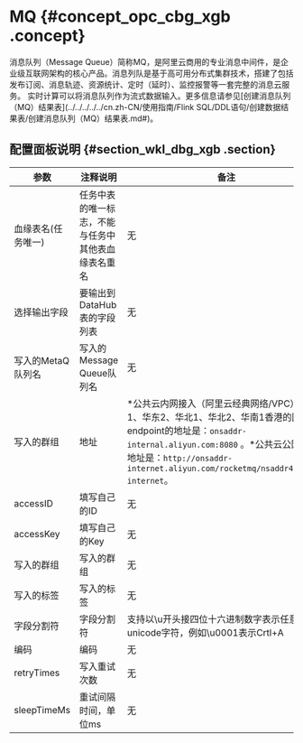 # MQ {#concept_opc_cbg_xgb .concept}

消息队列（Message Queue）简称MQ，是阿里云商用的专业消息中间件，是企业级互联网架构的核心产品。消息列队是基于高可用分布式集群技术，搭建了包括发布订阅、消息轨迹、资源统计、定时（延时）、监控报警等一套完整的消息云服务。 实时计算可以将消息队列作为流式数据输入。更多信息请参见[创建消息队列（MQ）结果表](../../../../../cn.zh-CN/使用指南/Flink SQL/DDL语句/创建数据结果表/创建消息队列（MQ）结果表.md#)。

## 配置面板说明 {#section_wkl_dbg_xgb .section}

|参数|注释说明|备注|
|--|----|--|
|血缘表名\(任务唯一\)|任务中表的唯一标志，不能与任务中其他表血缘表名重名|无|
|选择输出字段|要输出到DataHub表的字段列表|无|
|写入的MetaQ队列名|写入的Message Queue队列名|无|
|写入的群组|地址|*公共云内网接入（阿里云经典网络/VPC）：华东1、华东2、华北1、华北2、华南1香港的区域endpoint的地址是：`onsaddr-internal.aliyun.com:8080` 。*公共云公网接入地址是：`http://onsaddr-internet.aliyun.com/rocketmq/nsaddr4client-internet`。|
|accessID|填写自己的ID|无|
|accessKey|填写自己的Key|无|
|写入的群组|写入的群组|无|
|写入的标签|写入的标签|无|
|字段分割符|字段分割符|支持以\\u开头接四位十六进制数字表示任意unicode字符，例如\\u0001表示Crtl+A|
|编码|编码|无|
|retryTimes|写入重试次数|无|
|sleepTimeMs|重试间隔时间，单位ms|无|


